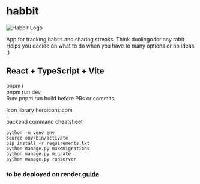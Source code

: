 # habbit

![Habbit Logo](./frontend/src/assets/logo.png)

App for tracking habits and sharing streaks. Think duolingo for any rabit
Helps you decide on what to do when you have to many options or no ideas :)

## React + TypeScript + Vite

pnpm i  
pnpm run dev  
Run: pnpm run build before PRs or commits

Icon library
heroicons.com

backend command cheatsheet

```
python -m venv env
source env/bin/activate
pip install -r requirements.txt
python manage.py makemigrations
python manage.py migrate
python manage.py runserver
```

### to be deployed on render [guide](https://www.youtube.com/watch?v=sgDY5t4G3C8&list=PLmEKHA8iFrmCAPgSe9ze8RXXdE0M11suR&index=5)
